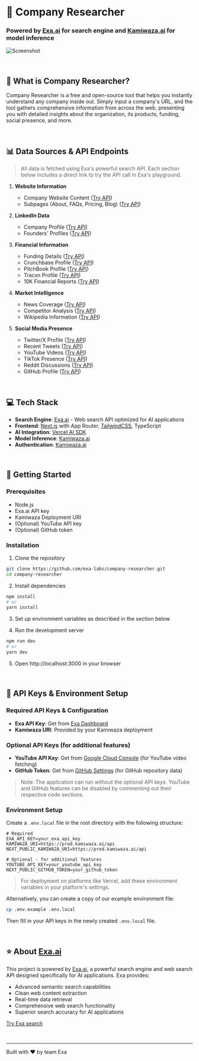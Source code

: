 # 🔎 Company Researcher
### Powered by [Exa.ai](https://exa.ai) for search engine and [Kamiwaza.ai](https://www.kamiwaza.ai) for model inference

![Screenshot](https://companyresearcher.exa.ai/opengraph-image.jpg)

<br>

## 🎯 What is Company Researcher?

Company Researcher is a free and open-source tool that helps you instantly understand any company inside out. Simply input a company's URL, and the tool gathers comprehensive information from across the web, presenting you with detailed insights about the organization, its products, funding, social presence, and more.

<br>

## 📊 Data Sources & API Endpoints
> All data is fetched using Exa's powerful search API. Each section below includes a direct link to try the API call in Exa's playground.

1. **Website Information**
   - Company Website Content ([Try API](https://dashboard.exa.ai/playground/get-contents?filters=%7B%22ids%22%3A%5B%22https%3A%2F%2Fexa.ai%22%5D%2C%22text%22%3A%22true%22%2C%22summary%22%3Atrue%7D))
   - Subpages (About, FAQs, Pricing, Blog) ([Try API](https://dashboard.exa.ai/playground/search?q=exa.ai&c=company&filters=%7B%22type%22%3A%22neural%22%2C%22text%22%3A%22true%22%2C%22numResults%22%3A1%2C%22livecrawl%22%3A%22always%22%2C%22subpages%22%3A10%2C%22subpageTarget%22%3A%5B%22about%22%2C%22pricing%22%2C%22faq%22%2C%22blog%22%5D%2C%22includeDomains%22%3A%5B%22exa.ai%22%5D%7D))

2. **LinkedIn Data**
   - Company Profile ([Try API](https://dashboard.exa.ai/playground/search?q=https%3A%2F%2Fexa.ai%20Linkedin%20profile%3A&filters=%7B%22type%22%3A%22keyword%22%2C%22text%22%3A%22true%22%2C%22numResults%22%3A1%2C%22livecrawl%22%3A%22always%22%7D))
   - Founders' Profiles ([Try API](https://dashboard.exa.ai/playground/search?q=exa.ai%20founder%27s%20Linkedin%20page%3A&filters=%7B%22type%22%3A%22keyword%22%2C%22numResults%22%3A5%2C%22includeDomains%22%3A%5B%22linkedin.com%22%5D%7D))

3. **Financial Information**
   - Funding Details ([Try API](https://dashboard.exa.ai/playground/search?q=exa.ai%20Funding%3A&filters=%7B%22type%22%3A%22keyword%22%2C%22text%22%3A%22true%22%2C%22numResults%22%3A1%2C%22livecrawl%22%3A%22always%22%2C%22summary%22%3A%7B%22query%22%3A%22Tell%20me%20all%20about%20the%20funding%20(and%20if%20available%2C%20the%20valuation)%20of%20this%20company%20in%20detail.%20Do%20not%20tell%20me%20about%20the%20company%2C%20just%20give%20all%20the%20funding%20information%20in%20detail.%20If%20funding%20or%20valuation%20info%20is%20not%20preset%2C%20just%20reply%20with%20one%20word%20%5C%22NO%5C%22.%22%7D%2C%22includeText%22%3A%5B%22exa.ai%22%5D%7D))
   - Crunchbase Profile ([Try API](https://dashboard.exa.ai/playground/search?q=exa.ai%20crunchbase%20profile%3A&filters=%7B%22type%22%3A%22keyword%22%2C%22numResults%22%3A1%2C%22includeText%22%3A%5B%22exa.ai%22%5D%2C%22includeDomains%22%3A%5B%22crunchbase.com%22%5D%7D))
   - PitchBook Profile ([Try API](https://dashboard.exa.ai/playground/search?q=exa.ai%20pitchbook%20profile%3A&filters=%7B%22type%22%3A%22keyword%22%2C%22numResults%22%3A1%2C%22includeText%22%3A%5B%22exa.ai%22%5D%2C%22includeDomains%22%3A%5B%22pitchbook.com%22%5D%7D))
   - Tracxn Profile ([Try API](https://dashboard.exa.ai/playground/search?q=exa.ai%20tracxn%20profile%3A&filters=%7B%22type%22%3A%22keyword%22%2C%22numResults%22%3A1%2C%22includeDomains%22%3A%5B%22tracxn.com%22%5D%2C%22includeText%22%3A%5B%22exa.ai%22%5D%7D))
   - 10K Financial Reports ([Try API](https://dashboard.exa.ai/playground/search?q=airbnb.com%2010k%20financial%20report%3A&c=financial%20report&filters=%7B%22type%22%3A%22keyword%22%2C%22livecrawl%22%3A%22always%22%2C%22text%22%3A%22true%22%2C%22includeText%22%3A%5B%22airbnb.com%22%5D%7D))

4. **Market Intelligence**
   - News Coverage ([Try API](https://dashboard.exa.ai/playground/search?q=https%3A%2F%2Fexa.ai%20News%3A&c=news&filters=%7B%22type%22%3A%22keyword%22%2C%22text%22%3A%22true%22%2C%22livecrawl%22%3A%22always%22%2C%22includeText%22%3A%5B%22exa.ai%22%5D%7D))
   - Competitor Analysis ([Try API](https://dashboard.exa.ai/playground/search?q=web%20search%20API&filters=%7B%22type%22%3A%22neural%22%2C%22useAutoprompt%22%3Atrue%2C%22text%22%3A%22true%22%2C%22summary%22%3A%7B%22query%22%3A%22Explain%20in%20one%2Ftwo%20lines%20what%20does%20this%20company%20do%20in%20simple%20english.%20Don%27t%20use%20any%20diffcult%20words.%22%7D%2C%22livecrawl%22%3A%22always%22%2C%22excludeDomains%22%3A%5B%22exa.ai%22%5D%7D))
   - Wikipedia Information ([Try API](https://dashboard.exa.ai/playground/search?q=openai.com%20company%20wikipedia%20page%3A&filters=%7B%22type%22%3A%22keyword%22%2C%22numResults%22%3A1%2C%22includeDomains%22%3A%5B%22wikipedia.org%22%5D%2C%22includeText%22%3A%5B%22openai.com%22%5D%2C%22text%22%3A%22true%22%7D))

5. **Social Media Presence**
   - Twitter/X Profile ([Try API](https://dashboard.exa.ai/playground/search?q=exa.ai%20Twitter%20(X)%20profile%3A&filters=%7B%22type%22%3A%22keyword%22%2C%22numResults%22%3A1%2C%22text%22%3A%22true%22%2C%22livecrawl%22%3A%22always%22%2C%22includeDomains%22%3A%5B%22x.com%22%2C%22twitter.com%22%5D%2C%22includeText%22%3A%5B%22exa.ai%22%5D%7D))
   - Recent Tweets ([Try API](https://dashboard.exa.ai/playground/search?q=from%3Aexaailabs&c=tweet&filters=%7B%22type%22%3A%22keyword%22%2C%22text%22%3A%22true%22%2C%22livecrawl%22%3A%22always%22%2C%22numResults%22%3A100%2C%22includeDomains%22%3A%5B%22twitter.com%22%2C%22x.com%22%5D%2C%22includeText%22%3A%5B%22exaailabs%22%5D%7D))
   - YouTube Videos ([Try API](https://dashboard.exa.ai/playground/search?q=exa.ai&filters=%7B%22type%22%3A%22keyword%22%2C%22includeDomains%22%3A%5B%22youtube.com%22%5D%2C%22numResults%22%3A10%2C%22includeText%22%3A%5B%22exa.ai%22%5D%7D))
   - TikTok Presence ([Try API](https://dashboard.exa.ai/playground/search?q=exa.ai%20Tiktok%3A&filters=%7B%22type%22%3A%22keyword%22%2C%22numResults%22%3A1%2C%22includeDomains%22%3A%5B%22tiktok.com%22%5D%2C%22includeText%22%3A%5B%22exa.ai%22%5D%7D))
   - Reddit Discussions ([Try API](https://dashboard.exa.ai/playground/search?q=exa.ai&filters=%7B%22type%22%3A%22keyword%22%2C%22includeDomains%22%3A%5B%22reddit.com%22%5D%2C%22includeText%22%3A%5B%22exa.ai%22%5D%7D))
   - GitHub Profile ([Try API](https://dashboard.exa.ai/playground/search?q=exa.ai%20Github%3A&filters=%7B%22type%22%3A%22keyword%22%2C%22numResults%22%3A1%2C%22includeDomains%22%3A%5B%22github.com%22%5D%7D))

<br>

## 💻 Tech Stack
- **Search Engine**: [Exa.ai](https://exa.ai) - Web search API optimized for AI applications
- **Frontend**: [Next.js](https://nextjs.org/docs) with App Router, [TailwindCSS](https://tailwindcss.com), TypeScript
- **AI Integration**: [Vercel AI SDK](https://sdk.vercel.ai/docs/ai-sdk-core)
- **Model Inference**: [Kamiwaza.ai](https://www.kamiwaza.ai)
- **Authentication**: [Kamiwaza.ai](https://www.kamiwaza.ai)

<br>

## 🚀 Getting Started

### Prerequisites
- Node.js
- Exa.ai API key
- Kamiwaza Deployment URI
- (Optional) YouTube API key
- (Optional) GitHub token

### Installation

1. Clone the repository
```bash
git clone https://github.com/exa-labs/company-researcher.git
cd company-researcher
```

2. Install dependencies
```bash
npm install
# or
yarn install
```

3. Set up environment variables as described in the section below

4. Run the development server
```bash
npm run dev
# or
yarn dev
```

5. Open http://localhost:3000 in your browser

<br>

## 🔑 API Keys & Environment Setup

### Required API Keys & Configuration
* **Exa API Key**: Get from [Exa Dashboard](https://dashboard.exa.ai/api-keys)
* **Kamiwaza URI**: Provided by your Kamiwaza deployment

### Optional API Keys (for additional features)
* **YouTube API Key**: Get from [Google Cloud Console](https://console.cloud.google.com/apis/credentials) (for YouTube video fetching)
* **GitHub Token**: Get from [GitHub Settings](https://github.com/settings/tokens) (for GitHub repository data)

> Note: The application can run without the optional API keys. YouTube and GitHub features can be disabled by commenting out their respective code sections.

### Environment Setup

Create a `.env.local` file in the root directory with the following structure:

```env
# Required
EXA_API_KEY=your_exa_api_key
KAMIWAZA_URI=https://prod.kamiwaza.ai/api
NEXT_PUBLIC_KAMIWAZA_URI=https://prod.kamiwaza.ai/api

# Optional - for additional features
YOUTUBE_API_KEY=your_youtube_api_key
NEXT_PUBLIC_GITHUB_TOKEN=your_github_token
```

> For deployment on platforms like Vercel, add these environment variables in your platform's settings.

Alternatively, you can create a copy of our example environment file:
```bash
cp .env.example .env.local
```
Then fill in your API keys in the newly created `.env.local` file.

<br>

## ⭐ About [Exa.ai](https://exa.ai)

This project is powered by [Exa.ai](https://exa.ai), a powerful search engine and web search API designed specifically for AI applications. Exa provides:

* Advanced semantic search capabilities
* Clean web content extraction
* Real-time data retrieval
* Comprehensive web search functionality
* Superior search accuracy for AI applications

[Try Exa search](https://exa.ai/search)

<br>

---

Built with ❤️ by team Exa
